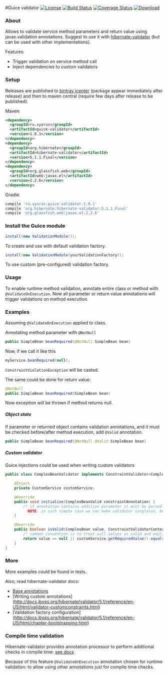 #Guice validator
[![License](http://img.shields.io/badge/license-MIT-blue.svg?style=flat)](http://www.opensource.org/licenses/MIT)
[![Build Status](http://img.shields.io/travis/xvik/guice-validator.svg?style=flat&branch=master)](https://travis-ci.org/xvik/guice-validator)
[![Coverage Status](https://img.shields.io/coveralls/xvik/guice-validator.svg?style=flat)](https://coveralls.io/r/xvik/guice-validator?branch=master)
[ ![Download](https://api.bintray.com/packages/vyarus/xvik/guice-validator/images/download.png) ](https://bintray.com/vyarus/xvik/guice-validator/_latestVersion)

### About

Allows to validate service method parameters and return value using javax.validation annotations.
Suggest to use it with [hibernate-validator](http://hibernate.org/validator/) (but can be used with other implementations).

Features:
* Trigger validation on service method call
* Inject dependencies to custom validators

### Setup

Releases are published to [bintray jcenter](https://bintray.com/bintray/jcenter) (package appear immediately after release) 
and then to maven central (require few days after release to be published). 

Maven:

```xml
<dependency>
  <groupId>ru.vyarus</groupId>
  <artifactId>guice-validator</artifactId>
  <version>1.0.1</version>
</dependency>
<dependency>
  <groupId>org.hibernate</groupId>
  <artifactId>hibernate-validator</artifactId>
  <version>5.1.1.Final</version>
</dependency>
<dependency>
  <groupId>org.glassfish.web</groupId>
  <artifactId>web:javax.el</artifactId>
  <version>2.2.6</version>
</dependency>
```

Gradle:

```groovy
compile 'ru.vyarus:guice-validator:1.0.1'
compile 'org.hibernate:hibernate-validator:5.1.1.Final'
compile 'org.glassfish.web:javax.el:2.2.6'
```

### Install the Guice module

```java
install(new ValidationModule());
```

To create and use with default validation factory.

```java
install(new ValidationModule(yourValidationFactory));
```

To use custom (pre-configured) validation factory.

### Usage

To enable runtime method validation, annotate entire class or method with `@ValidateOnExecution`.
Now all parameter or return value annotations will trigger validations on method execution. 

### Examples

Assuming `@ValidateOnExecution` applied to class.

Annotating method parameter with `@NotNull`

```java
public SimpleBean beanRequired(@NotNull SimpleBean bean) 
```

Now, if we call it like this

```java
myService.beanRequired(null);
```

`ConstraintViolationException` will be casted.

The same could be done for return value:

```java
@NotNull
public SimpleBean beanRequired(SimpleBean bean) 
```

Now exception will be thrown if method returns null.


##### Object state

If parameter or returned object contains validation annotations, and it must be checked before/after method execution,
add `@Valid` annotation.

```java
public SimpleBean beanRequired(@NotNull @Valid SimpleBean bean) 
```

##### Custom validator

Guice injections could be used when writing custom validators

```java
public class ComplexBeanValidator implements ConstraintValidator<ComplexBeanValid, ComplexBean> {

    @Inject
    private CustomService customService;

    @Override
    public void initialize(ComplexBeanValid constraintAnnotation) {
        /* if annotation contains addition parameter it must be parsed here.. skipping for simplicity.
          NOTE: in such simple case we can make validator singleton, because of no internal state */
    }

    @Override
    public boolean isValid(ComplexBean value, ConstraintValidatorContext context) {
        /* common convention is to treat null values as valid and explicitly check them with @NotNull */
        return value == null || customService.getRequiredValue().equals(value.getUser());
    }
}
``` 

### More

More examples could be found in tests.

Also, read hibernate-validator docs:
* [Base annotations](http://docs.jboss.org/hibernate/validator/5.1/reference/en-US/html/chapter-bean-constraints.html)
* [Writing custom annotations] (http://docs.jboss.org/hibernate/validator/5.1/reference/en-US/html/validator-customconstraints.html)
* [Validation factory configuration] (http://docs.jboss.org/hibernate/validator/5.1/reference/en-US/html/chapter-bootstrapping.html)


### Compile time validation

Hibernate-validator provides annotation processor to perform additional checks in compile time: [see docs](http://docs.jboss.org/hibernate/validator/5.1/reference/en-US/html/validator-annotation-processor.html)

Because of this feature `@ValidateOnExecution` annotation chosen for runtime validation: to allow using other annotations 
just for compile time checks.
